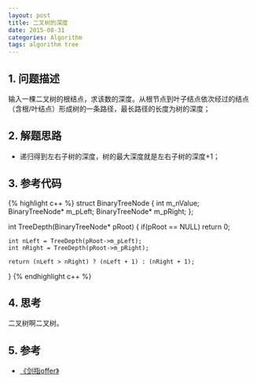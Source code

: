 ```yaml
---
layout: post
title: 二叉树的深度
date: 2015-08-31
categories: Algorithm
tags: algorithm tree
---
```


## 1. 问题描述

输入一棵二叉树的根结点，求该数的深度。从根节点到叶子结点依次经过的结点（含根/叶结点）形成树的一条路径，最长路径的长度为树的深度；

## 2. 解题思路

- 递归得到左右子树的深度，树的最大深度就是左右子树的深度+1；

## 3. 参考代码

{% highlight c++ %}
struct BinaryTreeNode {
	int m_nValue;
	BinaryTreeNode* m_pLeft;
	BinaryTreeNode* m_pRight;
};

int TreeDepth(BinaryTreeNode* pRoot) {
	if(pRoot == NULL)
		return 0;

	int nLeft = TreeDepth(pRoot->m_pLeft);
	int nRight = TreeDepth(pRoot->m_pRight);

	return (nLeft > nRight) ? (nLeft + 1) : (nRight + 1);
}
{% endhighlight c++ %}

## 4. 思考

二叉树啊二叉树。

## 5. 参考

- [《剑指offer》](http://www.broadview.com.cn/#book/bookdetail/bookDetailAll.jsp?book_id=12c9bc27-a944-11e4-9c0a-005056c00008&isbn=978-7-121-23245-9)
